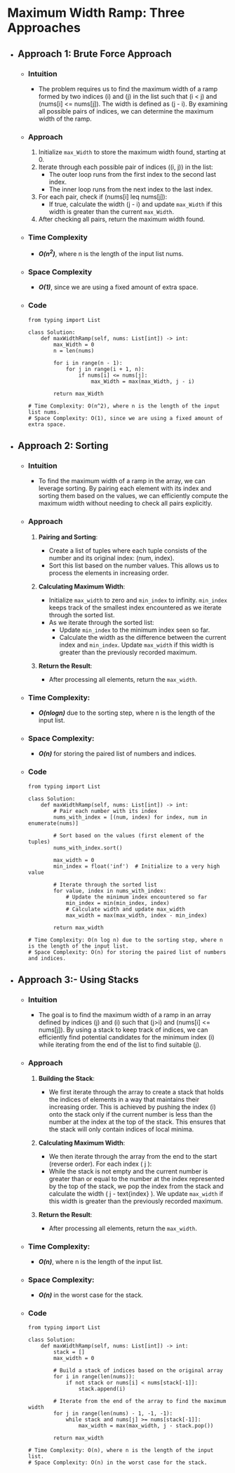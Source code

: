# Maximum Width Ramp: Three Approaches

- ## Approach 1: Brute Force Approach

    - ### Intuition
        - The problem requires us to find the maximum width of a ramp formed by two indices (i) and (j) in the list such that (i < j) and (nums[i] <= nums[j]). The width is defined as (j - i). By examining all possible pairs of indices, we can determine the maximum width of the ramp.

    - ### Approach
        1. Initialize `max_Width` to store the maximum width found, starting at 0.
        2. Iterate through each possible pair of indices ((i, j)) in the list:
            - The outer loop runs from the first index to the second last index.
            - The inner loop runs from the next index to the last index.
        3. For each pair, check if (nums[i] leq nums[j]):
            - If true, calculate the width (j - i) and update `max_Width` if this width is greater than the current `max_Width`.
        4. After checking all pairs, return the maximum width found.
    
    - ### Time Complexity
        - ___O(n<sup>2</sup>)___, where n is the length of the input list nums.
    
    - ### Space Complexity
        - ___O(1)___, since we are using a fixed amount of extra space.

    - ### Code
        ```python3 []
        from typing import List

        class Solution:
            def maxWidthRamp(self, nums: List[int]) -> int:
                max_Width = 0
                n = len(nums)

                for i in range(n - 1):
                    for j in range(i + 1, n):
                        if nums[i] <= nums[j]:
                            max_Width = max(max_Width, j - i)

                return max_Width

        # Time Complexity: O(n^2), where n is the length of the input list nums.
        # Space Complexity: O(1), since we are using a fixed amount of extra space.
        ```

- ## Approach 2: Sorting

    - ### Intuition
        - To find the maximum width of a ramp in the array, we can leverage sorting. By pairing each element with its index and sorting them based on the values, we can efficiently compute the maximum width without needing to check all pairs explicitly.

    - ### Approach

        1. **Pairing and Sorting**:
            - Create a list of tuples where each tuple consists of the number and its original index: (num, index).
            - Sort this list based on the number values. This allows us to process the elements in increasing order.

        2. **Calculating Maximum Width**:
            - Initialize `max_width` to zero and `min_index` to infinity. `min_index` keeps track of the smallest index encountered as we iterate through the sorted list.
            - As we iterate through the sorted list:
                - Update `min_index` to the minimum index seen so far.
                - Calculate the width as the difference between the current index and `min_index`. Update `max_width` if this width is greater than the previously recorded maximum.

        3. **Return the Result**:
            - After processing all elements, return the `max_width`.

    - ### Time Complexity: 
        - ___O(nlogn)___ due to the sorting step, where n is the length of the input list.
    - ### Space Complexity: 
        - ___O(n)___ for storing the paired list of numbers and indices. 

    - ### Code
        ```python3 []
        from typing import List

        class Solution:
            def maxWidthRamp(self, nums: List[int]) -> int:
                # Pair each number with its index
                nums_with_index = [(num, index) for index, num in enumerate(nums)]
                
                # Sort based on the values (first element of the tuples)
                nums_with_index.sort()

                max_width = 0
                min_index = float('inf')  # Initialize to a very high value

                # Iterate through the sorted list
                for value, index in nums_with_index:
                    # Update the minimum index encountered so far
                    min_index = min(min_index, index)
                    # Calculate width and update max_width
                    max_width = max(max_width, index - min_index)

                return max_width

        # Time Complexity: O(n log n) due to the sorting step, where n is the length of the input list.
        # Space Complexity: O(n) for storing the paired list of numbers and indices.
        ```

- ## Approach 3:- Using Stacks

    - ### Intuition
        - The goal is to find the maximum width of a ramp in an array defined by indices (j) and (i) such that (j>i) and (nums[i] <= nums[j]). By using a stack to keep track of indices, we can efficiently find potential candidates for the minimum index (i) while iterating from the end of the list to find suitable (j).

    - ### Approach
        1. **Building the Stack**:
            - We first iterate through the array to create a stack that holds the indices of elements in a way that maintains their increasing order. This is achieved by pushing the index (i) onto the stack only if the current number is less than the number at the index at the top of the stack. This ensures that the stack will only contain indices of local minima.

        2. **Calculating Maximum Width**:
            - We then iterate through the array from the end to the start (reverse order). For each index ( j ):
            - While the stack is not empty and the current number is greater than or equal to the number at the index represented by the top of the stack, we pop the index from the stack and calculate the width ( j - text{index} ). We update `max_width` if this width is greater than the previously recorded maximum.

        3. **Return the Result**:
            - After processing all elements, return the `max_width`.

    - ### Time Complexity: 
        - ___O(n)___, where n is the length of the input list.
    - ### Space Complexity: 
        - ___O(n)___ in the worst case for the stack.    

    - ### Code
        ```python3 []
        from typing import List

        class Solution:
            def maxWidthRamp(self, nums: List[int]) -> int:
                stack = []
                max_width = 0
                
                # Build a stack of indices based on the original array
                for i in range(len(nums)):
                    if not stack or nums[i] < nums[stack[-1]]:
                        stack.append(i)

                # Iterate from the end of the array to find the maximum width
                for j in range(len(nums) - 1, -1, -1):
                    while stack and nums[j] >= nums[stack[-1]]:
                        max_width = max(max_width, j - stack.pop())

                return max_width

        # Time Complexity: O(n), where n is the length of the input list.
        # Space Complexity: O(n) in the worst case for the stack.
        ```